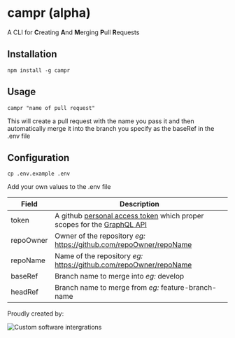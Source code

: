 # campr (alpha)

A CLI for **C**reating **A**nd **M**erging **P**ull **R**equests

## Installation

`npm install -g campr`

## Usage 

`campr "name of pull request"`

This will create a pull request with the name you pass it and then automatically merge it into the branch you specify as the baseRef in the .env file

## Configuration


`cp .env.example .env`

Add your own values to the .env file


| Field     | Description                                                                                                                                                                                                                |
| --------- | -------------------------------------------------------------------------------------------------------------------------------------------------------------------------------------------------------------------------- |
| token     | A github [personal access token](https://help.github.com/articles/creating-a-personal-access-token-for-the-command-line/) which proper scopes for the [GraphQL API](https://developer.github.com/v4/guides/forming-calls/) |
| repoOwner | Owner of the repository *eg:* https://github.com/repoOwner/repoName                                                                                                                                                        |
| repoName  | Name of the repository *eg:* https://github.com/repoOwner/repoName                                                                                                                                                         |
| baseRef   | Branch name to merge into *eg:* develop                                                                                                                                                                                    |
| headRef   | Branch name to merge from *eg:* feature-branch-name                                                                                                                                                                        |

Proudly created by:

![Custom software intergrations](https://borderfree-dev.sunriseintegration.com/img/sunrise-integration-logo.png)